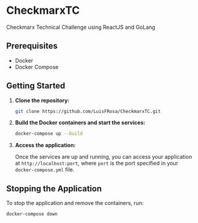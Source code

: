 # CheckmarxTC
Checkmarx Technical Challenge using ReactJS and GoLang

## Prerequisites

- Docker
- Docker Compose

## Getting Started

1. **Clone the repository:**

    ```bash
    git clone https://github.com/LuisFRosa/CheckmarxTC.git
    ```

2. **Build the Docker containers and start the services:**

    ```bash
    docker-compose up --build
    ```

3. **Access the application:**

    Once the services are up and running, you can access your application at `http://localhost:port`, where `port` is the port specified in your `docker-compose.yml` file.

## Stopping the Application

To stop the application and remove the containers, run:

```bash
docker-compose down